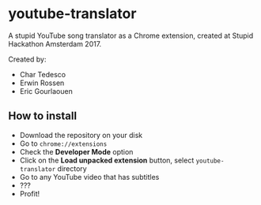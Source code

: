 # youtube-translator
A stupid YouTube song translator as a Chrome extension, created at Stupid Hackathon Amsterdam 2017.

Created by:
+ Char Tedesco
+ Erwin Rossen
+ Eric Gourlaouen

## How to install

+ Download the repository on your disk
+ Go to `chrome://extensions`
+ Check the **Developer Mode** option
+ Click on the **Load unpacked extension** button, select `youtube-translator` directory
+ Go to any YouTube video that has subtitles
+ ???
+ Profit!
